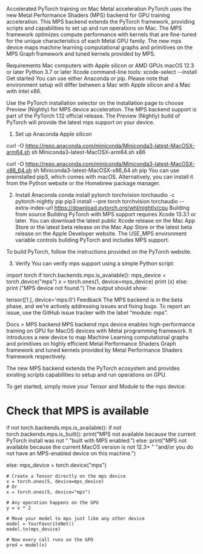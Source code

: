 Accelerated PyTorch training on Mac
Metal acceleration
PyTorch uses the new Metal Performance Shaders (MPS) backend for GPU training acceleration. This MPS backend extends the PyTorch framework, providing scripts and capabilities to set up and run operations on Mac. The MPS framework optimizes compute performance with kernels that are fine-tuned for the unique characteristics of each Metal GPU family. The new mps device maps machine learning computational graphs and primitives on the MPS Graph framework and tuned kernels provided by MPS.

Requirements
Mac computers with Apple silicon or AMD GPUs
macOS 12.3 or later
Python 3.7 or later
Xcode command-line tools: xcode-select --install
Get started
You can use either Anaconda or pip. Please note that environment setup will differ between a Mac with Apple silicon and a Mac with Intel x86.

Use the PyTorch installation selector on the installation page to choose Preview (Nightly) for MPS device acceleration. The MPS backend support is part of the PyTorch 1.12 official release. The Preview (Nightly) build of PyTorch will provide the latest mps support on your device.

1. Set up
Anaconda
Apple silicon

curl -O https://repo.anaconda.com/miniconda/Miniconda3-latest-MacOSX-arm64.sh
sh Miniconda3-latest-MacOSX-arm64.sh
x86

curl -O https://repo.anaconda.com/miniconda/Miniconda3-latest-MacOSX-x86_64.sh
sh Miniconda3-latest-MacOSX-x86_64.sh
pip
You can use preinstalled pip3, which comes with macOS. Alternatively, you can install it from the Python website or the Homebrew package manager.

2. Install
Anaconda
conda install pytorch torchvision torchaudio -c pytorch-nightly
pip
pip3 install --pre torch torchvision torchaudio --extra-index-url https://download.pytorch.org/whl/nightly/cpu
Building from source
Building PyTorch with MPS support requires Xcode 13.3.1 or later. You can download the latest public Xcode release on the Mac App Store or the latest beta release on the Mac App Store or the latest beta release on the Apple Developer website. The USE_MPS environment variable controls building PyTorch and includes MPS support.

To build PyTorch, follow the instructions provided on the PyTorch website.

3. Verify
You can verify mps support using a simple Python script:

import torch
if torch.backends.mps.is_available():
    mps_device = torch.device("mps")
    x = torch.ones(1, device=mps_device)
    print (x)
else:
    print ("MPS device not found.")
The output should show:

tensor([1.], device='mps:0')
Feedback
The MPS backend is in the beta phase, and we’re actively addressing issues and fixing bugs. To report an issue, use the GitHub issue tracker with the label “module: mps”.

Docs > MPS backend
MPS backend
mps device enables high-performance training on GPU for MacOS devices with Metal programming framework. It introduces a new device to map Machine Learning computational graphs and primitives on highly efficient Metal Performance Shaders Graph framework and tuned kernels provided by Metal Performance Shaders framework respectively.

The new MPS backend extends the PyTorch ecosystem and provides existing scripts capabilities to setup and run operations on GPU.

To get started, simply move your Tensor and Module to the mps device:

# Check that MPS is available
if not torch.backends.mps.is_available():
    if not torch.backends.mps.is_built():
        print("MPS not available because the current PyTorch install was not "
              "built with MPS enabled.")
    else:
        print("MPS not available because the current MacOS version is not 12.3+ "
              "and/or you do not have an MPS-enabled device on this machine.")

else:
    mps_device = torch.device("mps")

    # Create a Tensor directly on the mps device
    x = torch.ones(5, device=mps_device)
    # Or
    x = torch.ones(5, device="mps")

    # Any operation happens on the GPU
    y = x * 2

    # Move your model to mps just like any other device
    model = YourFavoriteNet()
    model.to(mps_device)

    # Now every call runs on the GPU
    pred = model(x)
    